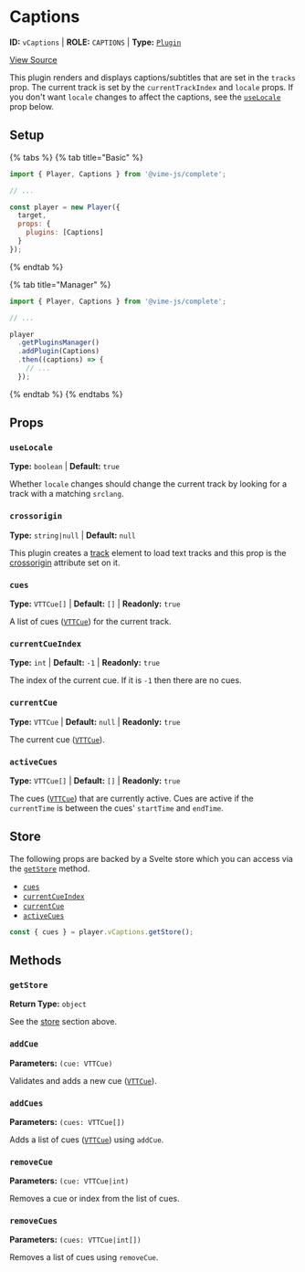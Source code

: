 # Captions

**ID:** `vCaptions` | **ROLE:** `CAPTIONS` | **Type:** [`Plugin`](../../complete/api/plugin.md)

[View Source](../../../vime-complete/src/plugins/Captions.svelte)

This plugin renders and displays captions/subtitles that are set in the `tracks` prop. The current track 
is set by the `currentTrackIndex` and `locale` props. If you don't want `locale` changes to affect the 
captions, see the [`useLocale`](#uselocale) prop below.

## Setup

{% tabs %}
{% tab title="Basic" %}
```js
import { Player, Captions } from '@vime-js/complete';

// ...

const player = new Player({
  target,
  props: {
    plugins: [Captions]
  }
});
```
{% endtab %}

{% tab title="Manager" %}
```js
import { Player, Captions } from '@vime-js/complete';

// ...

player
  .getPluginsManager()
  .addPlugin(Captions)
  .then((captions) => {
    // ...
  });
```
{% endtab %}
{% endtabs %}

## Props

### `useLocale`

**Type:** `boolean` | **Default:** `true`

Whether `locale` changes should change the current track by looking for a track with a matching `srclang`.

### `crossorigin`

**Type:** `string|null` | **Default:** `null`

This plugin creates a [track][mdn-track] element to load text tracks and this prop is the [crossorigin][mdn-crossorigin]
attribute set on it.

[mdn-track]: https://developer.mozilla.org/en-US/docs/Web/HTML/Element/track
[mdn-crossorigin]: https://developer.mozilla.org/en-US/docs/Web/HTML/Attributes/crossorigin

### `cues`

**Type:** `VTTCue[]` | **Default:** `[]` | **Readonly:** `true`

A list of cues ([`VTTCue`][mdn-vtt-cue]) for the current track.

[mdn-vtt-cue]: https://developer.mozilla.org/en-US/docs/Web/API/VTTCue

### `currentCueIndex`

**Type:** `int` | **Default:** `-1` | **Readonly:** `true`

The index of the current cue. If it is `-1` then there are no cues.

### `currentCue`

**Type:** `VTTCue` | **Default:** `null` | **Readonly:** `true`

The current cue ([`VTTCue`][mdn-vtt-cue]).

### `activeCues`

**Type:** `VTTCue[]` | **Default:** `[]` | **Readonly:** `true`

The cues ([`VTTCue`][mdn-vtt-cue]) that are currently active. Cues are active if the `currentTime` is between the cues' 
`startTime` and `endTime`.

## Store

The following props are backed by a Svelte store which you can access via the [`getStore`](#getstore) method.

- [`cues`](#cues)
- [`currentCueIndex`](#currentcueindex)
- [`currentCue`](#currentcue)
- [`activeCues`](#activecues)

```js
const { cues } = player.vCaptions.getStore();
```

## Methods

### `getStore`

**Return Type:** `object`

See the [store](#store) section above.

### `addCue`

**Parameters:** `(cue: VTTCue)`

Validates and adds a new cue ([`VTTCue`][mdn-vtt-cue]).

### `addCues`

**Parameters:** `(cues: VTTCue[])`

Adds a list of cues ([`VTTCue`][mdn-vtt-cue]) using `addCue`.

### `removeCue`

**Parameters:** `(cue: VTTCue|int)`

Removes a cue or index from the list of cues.

### `removeCues`

**Parameters:** `(cues: VTTCue|int[])`

Removes a list of cues using `removeCue`.
